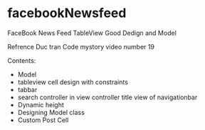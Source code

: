 # facebookNewsfeed
FaceBook News Feed TableView Good Dedign and Model

Refrence Duc tran 
Code mystory
video number 19

Contents:
- Model
- tableview cell design with constraints
- tabbar 
- search controller in view controller title view of navigationbar
- Dynamic height
- Designing Model class
- Custom Post Cell
